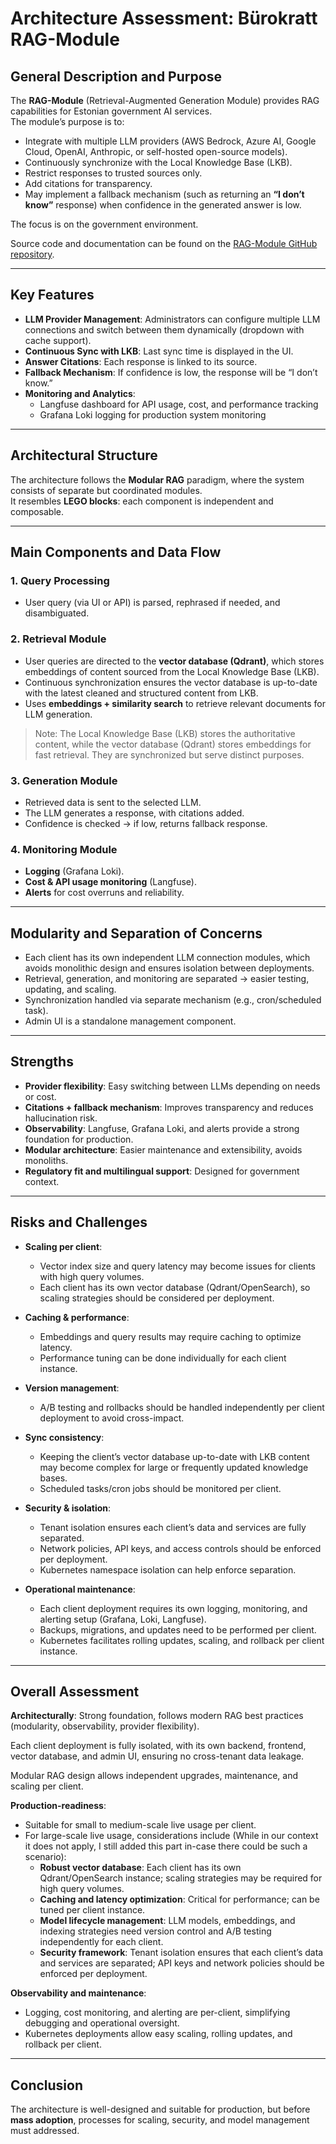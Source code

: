 # Architecture Assessment: Bürokratt RAG-Module

## General Description and Purpose

The **RAG-Module** (Retrieval-Augmented Generation Module) provides RAG capabilities for Estonian government AI services.  
The module’s purpose is to:

- Integrate with multiple LLM providers (AWS Bedrock, Azure AI, Google Cloud, OpenAI, Anthropic, or self-hosted open-source models).
- Continuously synchronize with the Local Knowledge Base (LKB).
- Restrict responses to trusted sources only.
- Add citations for transparency.
- May implement a fallback mechanism (such as returning an **“I don’t know”** response) when confidence in the generated answer is low.

The focus is on the government environment.

Source code and documentation can be found on the [RAG-Module GitHub repository](https://github.com/buerokratt/RAG-Module).

---

## Key Features

- **LLM Provider Management**: Administrators can configure multiple LLM connections and switch between them dynamically (dropdown with cache support).
- **Continuous Sync with LKB**: Last sync time is displayed in the UI.
- **Answer Citations**: Each response is linked to its source.
- **Fallback Mechanism**: If confidence is low, the response will be “I don’t know.”
- **Monitoring and Analytics**:  
  - Langfuse dashboard for API usage, cost, and performance tracking  
  - Grafana Loki logging for production system monitoring

---

## Architectural Structure

The architecture follows the **Modular RAG** paradigm, where the system consists of separate but coordinated modules.  
It resembles **LEGO blocks**: each component is independent and composable.

---

## Main Components and Data Flow

### 1. Query Processing
- User query (via UI or API) is parsed, rephrased if needed, and disambiguated.

### 2. Retrieval Module
- User queries are directed to the **vector database (Qdrant)**, which stores embeddings of content sourced from the Local Knowledge Base (LKB).
- Continuous synchronization ensures the vector database is up-to-date with the latest cleaned and structured content from LKB.
- Uses **embeddings + similarity search** to retrieve relevant documents for LLM generation.
> Note: The Local Knowledge Base (LKB) stores the authoritative content, while the vector database (Qdrant) stores embeddings for fast retrieval. They are synchronized but serve distinct purposes.


### 3. Generation Module
- Retrieved data is sent to the selected LLM.
- The LLM generates a response, with citations added.
- Confidence is checked → if low, returns fallback response.

### 4. Monitoring Module
- **Logging** (Grafana Loki).
- **Cost & API usage monitoring** (Langfuse).
- **Alerts** for cost overruns and reliability.

---

## Modularity and Separation of Concerns
- Each client has its own independent LLM connection modules, which avoids monolithic design and ensures isolation between deployments.
- Retrieval, generation, and monitoring are separated → easier testing, updating, and scaling.
- Synchronization handled via separate mechanism (e.g., cron/scheduled task).
- Admin UI is a standalone management component.

---

## Strengths

- **Provider flexibility**: Easy switching between LLMs depending on needs or cost.
- **Citations + fallback mechanism**: Improves transparency and reduces hallucination risk.
- **Observability**: Langfuse, Grafana Loki, and alerts provide a strong foundation for production.
- **Modular architecture**: Easier maintenance and extensibility, avoids monoliths.
- **Regulatory fit and multilingual support**: Designed for government context.

---

## Risks and Challenges

- **Scaling per client**:
  - Vector index size and query latency may become issues for clients with high query volumes.
  - Each client has its own vector database (Qdrant/OpenSearch), so scaling strategies should be considered per deployment.
  
- **Caching & performance**:
  - Embeddings and query results may require caching to optimize latency.
  - Performance tuning can be done individually for each client instance.

- **Version management**:
  - A/B testing and rollbacks should be handled independently per client deployment to avoid cross-impact.

- **Sync consistency**:
  - Keeping the client’s vector database up-to-date with LKB content may become complex for large or frequently updated knowledge bases.
  - Scheduled tasks/cron jobs should be monitored per client.

- **Security & isolation**:
  - Tenant isolation ensures each client’s data and services are fully separated.
  - Network policies, API keys, and access controls should be enforced per deployment.
  - Kubernetes namespace isolation can help enforce separation.

- **Operational maintenance**:
  - Each client deployment requires its own logging, monitoring, and alerting setup (Grafana, Loki, Langfuse).
  - Backups, migrations, and updates need to be performed per client.
  - Kubernetes facilitates rolling updates, scaling, and rollback per client instance.


---

## Overall Assessment

**Architecturally**: Strong foundation, follows modern RAG best practices (modularity, observability, provider flexibility).

Each client deployment is fully isolated, with its own backend, frontend, vector database, and admin UI, ensuring no cross-tenant data leakage.

Modular RAG design allows independent upgrades, maintenance, and scaling per client.

**Production-readiness**:

- Suitable for small to medium-scale live usage per client.
- For large-scale live usage, considerations include (While in our context it does not apply, I still added this part in-case there could be such a scenario):
  - **Robust vector database**: Each client has its own Qdrant/OpenSearch instance; scaling strategies may be required for high query volumes.
  - **Caching and latency optimization**: Critical for performance; can be tuned per client instance.
  - **Model lifecycle management**: LLM models, embeddings, and indexing strategies need version control and A/B testing independently for each client.
  - **Security framework**: Tenant isolation ensures that each client’s data and services are separated; API keys and network policies should be enforced per deployment.

**Observability and maintenance**:

- Logging, cost monitoring, and alerting are per-client, simplifying debugging and operational oversight.
- Kubernetes deployments allow easy scaling, rolling updates, and rollback per client.


---

## Conclusion

The architecture is well-designed and suitable for production, but before **mass adoption**, processes for scaling, security, and model management must addressed.
